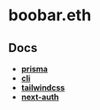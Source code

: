 # boobar.eth

## Docs

- [**prisma**](./docs/prisma.md)
- [**cli**](./docs/cli.md)
- [**tailwindcss**](./docs/tailwindcss.md)
- [**next-auth**](./docs/next-auth.md)
